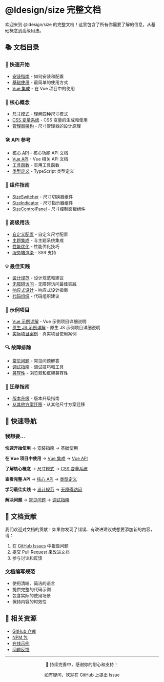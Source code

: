 # @ldesign/size 完整文档

欢迎来到 @ldesign/size 的完整文档！这里包含了所有你需要了解的信息，从基础概念到高级用法。

## 📚 文档目录

### 🚀 快速开始

- [安装指南](./getting-started/installation.md) - 如何安装和配置
- [基础使用](./getting-started/basic-usage.md) - 最简单的使用方式
- [Vue 集成](./getting-started/vue-integration.md) - 在 Vue 项目中的使用

### 📖 核心概念

- [尺寸模式](./concepts/size-modes.md) - 理解四种尺寸模式
- [CSS 变量系统](./concepts/css-variables.md) - CSS 变量的生成和使用
- [管理器架构](./concepts/manager-architecture.md) - 尺寸管理器的设计原理

### 🛠️ API 参考

- [核心 API](./api/core.md) - 核心功能 API 文档
- [Vue API](./api/vue.md) - Vue 相关 API 文档
- [工具函数](./api/utils.md) - 实用工具函数
- [类型定义](./api/types.md) - TypeScript 类型定义

### 🎨 组件指南

- [SizeSwitcher](./components/size-switcher.md) - 尺寸切换器组件
- [SizeIndicator](./components/size-indicator.md) - 尺寸指示器组件
- [SizeControlPanel](./components/size-control-panel.md) - 尺寸控制面板组件

### 🔧 高级用法

- [自定义配置](./advanced/custom-config.md) - 自定义尺寸配置
- [主题集成](./advanced/theme-integration.md) - 与主题系统集成
- [性能优化](./advanced/performance.md) - 性能优化技巧
- [服务端渲染](./advanced/ssr.md) - SSR 支持

### 💡 最佳实践

- [设计规范](./best-practices/design-guidelines.md) - 设计规范和建议
- [无障碍访问](./best-practices/accessibility.md) - 无障碍访问最佳实践
- [响应式设计](./best-practices/responsive-design.md) - 响应式设计指南
- [代码组织](./best-practices/code-organization.md) - 代码组织建议

### 📱 示例项目

- [Vue 示例详解](./examples/vue-example.md) - Vue 示例项目详细说明
- [原生 JS 示例详解](./examples/vanilla-example.md) - 原生 JS 示例项目详细说明
- [实际项目案例](./examples/real-world-cases.md) - 真实项目使用案例

### 🔍 故障排除

- [常见问题](./troubleshooting/faq.md) - 常见问题解答
- [调试指南](./troubleshooting/debugging.md) - 调试技巧和工具
- [兼容性](./troubleshooting/compatibility.md) - 浏览器和框架兼容性

### 🚀 迁移指南

- [版本升级](./migration/version-upgrade.md) - 版本升级指南
- [从其他方案迁移](./migration/from-other-solutions.md) - 从其他尺寸方案迁移

## 🎯 快速导航

### 我想要...

**快速开始使用** → [安装指南](./getting-started/installation.md) →
[基础使用](./getting-started/basic-usage.md)

**在 Vue 项目中使用** → [Vue 集成](./getting-started/vue-integration.md) → [Vue API](./api/vue.md)

**了解核心概念** → [尺寸模式](./concepts/size-modes.md) →
[CSS 变量系统](./concepts/css-variables.md)

**查看完整 API** → [核心 API](./api/core.md) → [类型定义](./api/types.md)

**学习最佳实践** → [设计规范](./best-practices/design-guidelines.md) →
[无障碍访问](./best-practices/accessibility.md)

**解决问题** → [常见问题](./troubleshooting/faq.md) → [调试指南](./troubleshooting/debugging.md)

## 📝 文档贡献

我们欢迎对文档的贡献！如果你发现了错误、有改进建议或想要添加新的内容，请：

1. 在 [GitHub Issues](https://github.com/ldesign/ldesign/issues) 中报告问题
2. 提交 Pull Request 来改进文档
3. 参与讨论和反馈

### 文档编写规范

- 使用清晰、简洁的语言
- 提供完整的代码示例
- 包含实际的使用场景
- 保持内容的时效性

## 🔗 相关资源

- [GitHub 仓库](https://github.com/ldesign/ldesign)
- [NPM 包](https://www.npmjs.com/package/@ldesign/size)
- [在线示例](https://ldesign.github.io/size-examples)
- [问题反馈](https://github.com/ldesign/ldesign/issues)

---

<div align="center">
  <p>📖 持续完善中，感谢你的耐心和支持！</p>
  <p>如有疑问，欢迎在 GitHub 上提出 Issue</p>
</div>
